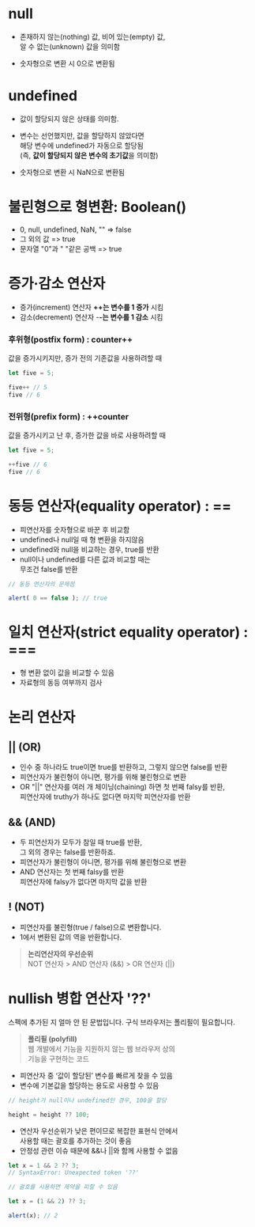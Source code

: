 # **null**
- 존재하지 않는(nothing) 값, 비어 있는(empty) 값,</br> 알 수 없는(unknown) 값을 의미함

- 숫자형으로 변환 시 0으로 변환됨
# **undefined**
- 값이 할당되지 않은 상태를 의미함.</br>
- 변수는 선언했지만, 값을 할당하지 않았다면</br>
해당 변수에 undefined가 자동으로 할당됨</br>
(즉, **값이 할당되지 않은 변수의 초기값**을 의미함)

- 숫자형으로 변환 시 NaN으로 변환됨

# **불린형으로 형변환: Boolean()**
* 0, null, undefined, NaN, ""	=> false
* 그 외의 값 => true
* 문자열 "0"과 " "같은 공백 => true

# **증가·감소 연산자**
- 증가(increment) 연산자 **++는 변수를 1 증가** 시킴</br>
- 감소(decrement) 연산자 -**-는 변수를 1 감소** 시킴

### **후위형(postfix form) : counter++**
값을 증가시키지만, 증가 전의 기존값을 사용하려할 때
```js
let five = 5;

five++ // 5
five // 6
```
### **전위형(prefix form) : ++counter**
값을 증가시키고 난 후, 증가한 값을 바로 사용하려할 때
```js
let five = 5;

++five // 6
five // 6
```

# **동등 연산자(equality operator) : ==**

- 피연산자를 숫자형으로 바꾼 후 비교함
- undefined나 null일 때 형 변환을 하지않음
- undefined와 null을 비교하는 경우, true를 반환
- null이나 undefined를 다른 값과 비교할 때는</br>
  무조건 false를 반환

 ```js
// 동등 연산자의 문제점

 alert( 0 == false ); // true
 ```
# **일치 연산자(strict equality operator) : ===**
- 형 변환 없이 값을 비교할 수 있음
- 자료형의 동등 여부까지 검사

# **논리 연산자**
## **|| (OR)**
- 인수 중 하나라도 true이면 true를 반환하고, 그렇지 않으면 false를 반환
- 피연산자가 불린형이 아니면, 평가를 위해 불린형으로 변환
- OR "||" 연산자를 여러 개 체이닝(chaining) 하면 첫 번째 falsy를 반환,</br> 
피연산자에 truthy가 하나도 없다면 마지막 피연산자를 반환

## **&& (AND)**
- 두 피연산자가 모두가 참일 때 true를 반환,</br> 
 그 외의 경우는 false를 반환하죠.
- 피연산자가 불린형이 아니면, 평가를 위해 불린형으로 변환
- AND 연산자는 첫 번째 falsy를 반환</br> 
 피연산자에 falsy가 없다면 마지막 값을 반환

 ## **! (NOT)**
- 피연산자를 불린형(true / false)으로 변환합니다.
- 1에서 변환된 값의 역을 반환합니다.

> **논리연산자의 우선순위**</br> 
NOT 연산자 > AND 연산자 (&&) > OR 연산자 (||)

# **nullish 병합 연산자 '??'**
스펙에 추가된 지 얼마 안 된 문법입니다. 구식 브라우저는 폴리필이 필요합니다.
> **폴리필 (polyfill)**</br>
웹 개발에서 기능을 지원하지 않는 웹 브라우저 상의 </br>기능을 구현하는 코드
- 피연산자 중 ‘값이 할당된’ 변수를 빠르게 찾을 수 있음
- 변수에 기본값을 할당하는 용도로 사용할 수 있음
```js
// height가 null이나 undefined인 경우, 100을 할당

height = height ?? 100;
```
- 연산자 우선순위가 낮은 편이므로 복잡한 표현식 안에서</br>  사용할 때는 괄호를 추가하는 것이 좋음
- 안정성 관련 이슈 때문에 &&나 ||와 함께 사용할 수 없음
```js
let x = 1 && 2 ?? 3; 
// SyntaxError: Unexpected token '??'

// 괄호를 사용하면 제약을 피할 수 있음

let x = (1 && 2) ?? 3;

alert(x); // 2
```
